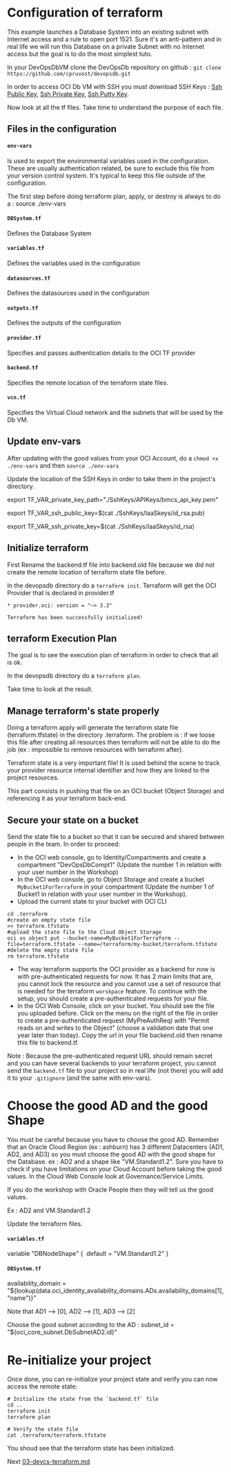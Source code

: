 # Configuration of terraform

This example launches a Database System into an existing subnet with Internet access and a rule to open port 1521. Sure it's an anti-pattern and in real life we will run this Database on a private Subnet with no Internet access but the goal is to do the most simplest tuto.

In your DevOpsDbVM clone the DevOpsDb repository on github : `git clone https://github.com/cpruvost/devopsdb.git`

In order to access OCI Db VM with SSH you must download SSH Keys :  [Ssh Public Key](https://objectstorage.us-ashburn-1.oraclecloud.com/n/gse00014392/b/DevOpsDbBucket/o/id_rsa.pub), [Ssh Private Key](https://objectstorage.us-ashburn-1.oraclecloud.com/n/gse00014392/b/DevOpsDbBucket/o/id_rsa), [Ssh Putty Key](https://objectstorage.us-ashburn-1.oraclecloud.com/n/gse00014392/b/DevOpsDbBucket/o/id_rsa.ppk).

Now look at all the tf files. Take time to understand the purpose of each file.

## Files in the configuration

#### `env-vars`

Is used to export the environmental variables used in the configuration. These are usually authentication related, be sure to exclude this file from your version control system. It's typical to keep this file outside of the configuration.

The first step before doing terraform plan, apply, or destroy is always to do a : source ./env-vars

#### `DBSystem.tf`

Defines the Database System

#### `variables.tf`

Defines the variables used in the configuration

#### `datasources.tf`

Defines the datasources used in the configuration

#### `outputs.tf`

Defines the outputs of the configuration

#### `provider.tf`

Specifies and passes authentication details to the OCI TF provider

#### `backend.tf`

Specifies the remote location of the terraform state files.  

#### `vcn.tf`

Specifies the Virtual Cloud network and the subnets that will be used by the Db VM.

## Update  env-vars

After updating with the good values from your OCI Account, do a `chmod +x ./env-vars` and then  `source ./env-vars`

Update the location of the SSH Keys in order to take them in the project's directory.

export TF_VAR_private_key_path="./SshKeys/APIKeys/bmcs_api_key.pem"

export TF_VAR_ssh_public_key=$(cat ./SshKeys/IaaSkeys/id_rsa.pub)

export TF_VAR_ssh_private_key=$(cat ./SshKeys/IaaSkeys/id_rsa)

## Initialize terraform

First Rename the backend.tf file into backend.old file because we did not create the remote location of terraform state file before. 

In the devopsdb directory do a `terraform init`. Terraform will get the OCI Provider that is declared in provider.tf

```shell
* provider.oci: version = "~> 3.3"

Terraform has been successfully initialized!
```
## terraform Execution Plan

The goal is to see the execution plan of terraform in order to check that all is ok.

In the devopsdb directory do a `terraform plan`.

Take time to look at the result.


## Manage terraform's state properly

Doing a terraform apply will generate the terraform state file (terraform.tfstate) in the directory .terraform. The problem is : if we loose this file after creating all resources then terraform will not be able to do the job (ex : impossible to remove resources with terraform after). 

Terraform state is a very important file! It is used behind the scene to track
your provider resource internal identifier and how they are linked to the
project resources. 

This part consists in pushing that file on an OCI bucket (Object Storage) and referencing it
as your terraform back-end.

## Secure your state on a bucket

Send the state file to a bucket so that it can be secured and shared between
people in the team. In order to proceed:

- In the OCI web console, go to Identity/Compartments and create a compartment "DevOpsDbCompt1" (Update the number 1 in relation with your user number in the Workshop)
- In the OCI web console, go to Object Storage and create a bucket `MyBucket1ForTerraform` in your compartment (Update the number 1 of Bucket1 in relation with your user number in the Workshop).
- Upload the current state to your bucket with OCI CLI

```shell
cd .terraform
#create an empty state file
>> terraform.tfstate
#upload the state file to the Cloud Object Storage
oci os object put --bucket-name=MyBucket1ForTerraform --file=terraform.tfstate --name=/terraform/my-bucket/terraform.tfstate
#delete the empty state file
rm terraform.tfstate
```

- The way terraform supports the OCI provider as a backend for now is with
  pre-authenticated requests for now. It has 2 main limits that are, you cannot
  lock the resource and you cannot use a set of resource that is needed for
  the terraform `worskpace` feature. To continue with the setup, you should
  create a pre-authenticated requests for your file.
- In the OCI Web Console, click on your bucket. You should see the file you uploaded before. Click on the menu on the right of the file in order to create a pre-authenticated request (MyPreAuthReq) with "Permit reads on and writes to the Object" (choose a validation date that one year later than today). Copy the url in your file backend.old then rename this file to  backend.tf.

Note : Because the pre-authenticated request URL should remain secret and you can have
several backends to your terraform project, you cannot send the `backend.tf`
file to your project so in real life (not there) you will add it to  your `.gitignore` (and the same with env-vars).

# Choose the good AD and the good Shape

You must be careful because you have to choose the good AD. Remember that an Oracle Cloud Region (ex : ashburn) has 3 different Datacenters (AD1, AD2, and AD3) so you must choose the good AD with the good shape for the Database. ex : AD2 and a shape like "VM.Standard1.2". Sure you have to check if you have limitations on your Cloud Account before taking the good values. In the Cloud Web Console look at Governance/Service Limits.

If you do the workshop with Oracle People then they will tell us the good values. 

Ex : AD2 and VM.Standard1.2

Update the terraform files.

#### `variables.tf`

variable "DBNodeShape" {
​    default = "VM.Standard1.2"
}

#### `DBSystem.tf`

availability_domain = "${lookup(data.oci_identity_availability_domains.ADs.availability_domains[1],"name")}"

Note that AD1 --> [0], AD2 --> [1], AD3 --> [2]

Choose the good subnet according to the AD : subnet_id = "${oci_core_subnet.DbSubnetAD2.id}"

# Re-initialize your project

Once done, you can re-initialize your project state and verify you can now
access the remote state:

```shell
# Initialize the state from the `backend.tf` file
cd ..
terraform init
terraform plan

# Verify the state file
cat .terraform/terraform.tfstate
```

You shoud see that the terraform state has been initialized.

Next [03-devcs-terraform.md](03-devcs-terraform.md)

